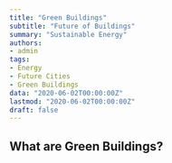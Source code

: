 ```yaml
---
title: "Green Buildings"
subtitle: "Future of Buildings"
summary: "Sustainable Energy"
authors:
- admin
tags:
- Energy
- Future Cities
- Green Buildings
data: "2020-06-02T00:00:00Z"
lastmod: "2020-06-02T00:00:00Z"
draft: false
---
```

## What are Green Buildings?
